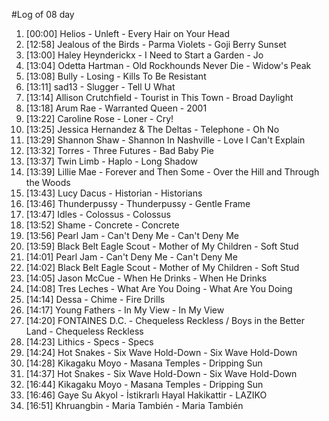 #Log of 08 day

1. [00:00] Helios - Unleft - Every Hair on Your Head
1. [12:58] Jealous of the Birds - Parma Violets - Goji Berry Sunset
1. [13:00] Haley Heynderickx - I Need to Start a Garden - Jo
1. [13:04] Odetta Hartman - Old Rockhounds Never Die - Widow's Peak
1. [13:08] Bully - Losing - Kills To Be Resistant
1. [13:11] sad13 - Slugger - Tell U What
1. [13:14] Allison Crutchfield - Tourist in This Town - Broad Daylight
1. [13:18] Arum Rae - Warranted Queen - 2001
1. [13:22] Caroline Rose - Loner - Cry!
1. [13:25] Jessica Hernandez & The Deltas - Telephone - Oh No
1. [13:29] Shannon Shaw - Shannon In Nashville - Love I Can't Explain
1. [13:32] Torres - Three Futures - Bad Baby Pie
1. [13:37] Twin Limb - Haplo - Long Shadow
1. [13:39] Lillie Mae - Forever and Then Some - Over the Hill and Through the Woods
1. [13:43] Lucy Dacus - Historian - Historians
1. [13:46] Thunderpussy - Thunderpussy - Gentle Frame
1. [13:47] Idles - Colossus - Colossus
1. [13:52] Shame - Concrete - Concrete
1. [13:56] Pearl Jam - Can't Deny Me - Can't Deny Me
1. [13:59] Black Belt Eagle Scout - Mother of My Children - Soft Stud
1. [14:01] Pearl Jam - Can't Deny Me - Can't Deny Me
1. [14:02] Black Belt Eagle Scout - Mother of My Children - Soft Stud
1. [14:05] Jason McCue - When He Drinks - When He Drinks
1. [14:08] Tres Leches - What Are You Doing - What Are You Doing
1. [14:14] Dessa - Chime - Fire Drills
1. [14:17] Young Fathers - In My View - In My View
1. [14:20] FONTAINES D.C. - Chequeless Reckless / Boys in the Better Land - Chequeless Reckless
1. [14:23] Lithics - Specs - Specs
1. [14:24] Hot Snakes - Six Wave Hold-Down - Six Wave Hold-Down
1. [14:28] Kikagaku Moyo - Masana Temples - Dripping Sun
1. [14:37] Hot Snakes - Six Wave Hold-Down - Six Wave Hold-Down
1. [16:44] Kikagaku Moyo - Masana Temples - Dripping Sun
1. [16:46] Gaye Su Akyol - İstikrarlı Hayal Hakikattir - LAZIKO
1. [16:51] Khruangbin - Maria También - Maria También
